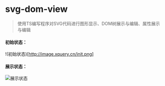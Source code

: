 # svg-dom-view 

>  使用TS编写程序对SVG代码进行图形显示、DOM树展示与编辑、属性展示与编辑
#### 初始状态：

!(初始状态)[http://image.xquery.cn/init.png]

#### 展示状态： 

![展示状态](http://image.xquery.cn/dom-show.png)
